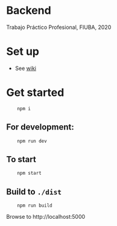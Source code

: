 # Backend
Trabajo Práctico Profesional, FIUBA, 2020

# Set up

- See [wiki](https://github.com/fiuba-laboral-v2/back-end/wiki/Set-up)

# Get started

```
    npm i
```

## For development:

```
    npm run dev
```

## To start

```
    npm start
```

## Build to `./dist`
```
    npm run build
```
Browse to http://localhost:5000
